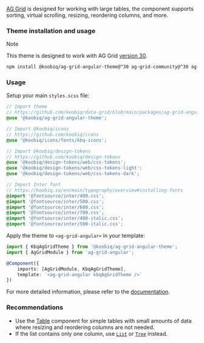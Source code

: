 [AG Grid](https://www.ag-grid.com/archive/30.2.0/angular-data-grid/) is designed for working with large tables, the component supports sorting, virtual scrolling, resizing, reordering columns, and more.

<!-- example(ag-grid-theme-overview) -->

### Theme installation and usage

<div class="kbq-callout kbq-callout_theme">
<div class="kbq-callout__header">Note</div>
<div class="kbq-callout__content kbq-docs-element-last-child-margin-bottom-0">

This theme is designed to work with AG Grid [version 30](https://github.com/ag-grid/ag-grid/tree/v30.2.1).

```bash
npm install @koobiq/ag-grid-angular-theme@^30 ag-grid-community@^30 ag-grid-angular@^30
```

</div>
</div>

### Usage

Setup your main `styles.scss` file:

```scss
// Import theme
// https://github.com/koobiq/data-grid/blob/main/packages/ag-grid-angular-theme/README.md
@use '@koobiq/ag-grid-angular-theme';

// Import @koobiq/icons
// https://github.com/koobiq/icons
@use '@koobiq/icons/fonts/kbq-icons';

// Import @koobiq/design-tokens
// https://github.com/koobiq/design-tokens
@use '@koobiq/design-tokens/web/css-tokens';
@use '@koobiq/design-tokens/web/css-tokens-light';
@use '@koobiq/design-tokens/web/css-tokens-dark';

// Import Inter font
// https://koobiq.io/en/main/typography/overview#installing-fonts
@import '@fontsource/inter/400.css';
@import '@fontsource/inter/500.css';
@import '@fontsource/inter/600.css';
@import '@fontsource/inter/700.css';
@import '@fontsource/inter/400-italic.css';
@import '@fontsource/inter/500-italic.css';
```

Apply the theme to `<ag-grid-angular>` in your template:

```ts
import { KbqAgGridTheme } from '@koobiq/ag-grid-angular-theme';
import { AgGridModule } from 'ag-grid-angular';

@Component({
    imports: [AgGridModule, KbqAgGridTheme],
    template: `<ag-grid-angular kbqAgGridTheme />`
})
```

For more detailed information, please refer to the [documentation](https://github.com/koobiq/data-grid/blob/main/packages/ag-grid-angular-theme/README.md).

### Recommendations

-   Use the [Table](/en/components/table) component for simple tables with small amounts of data where resizing and reordering columns are not needed.
-   If the list contains only one column, use [`List`](/en/components/list) or [`Tree`](/en/components/tree) instead.
